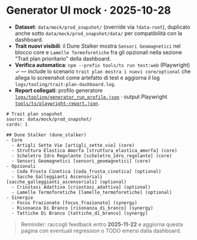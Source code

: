 # Generator UI mock · 2025-10-28
- **Dataset**: `data/mock/prod_snapshot/` (override via `?data-root`), duplicato anche sotto `data/mock/prod_snapshot/data/` per compatibilità con la dashboard.
- **Trait nuovi visibili**: il Dune Stalker mostra `Sensori Geomagnetici` nel blocco core e `Lamelle Termoforetiche` fra gli opzionali nella sezione "Trait plan prioritario" della dashboard.
- **Verifica automatica**: `npm --prefix tools/ts run test:web` (Playwright) ✓ — include lo scenario `trait plan mostra i nuovi core/optional` che allega lo screenshot come artefatto di test e aggiorna il log `logs/tooling/trait-plan-dashboard.log`.
- **Report collegati**: profilo generatore [`logs/tooling/generator_run_profile.json`](generator_run_profile.json) · output Playwright [`tools/ts/playwright-report.json`](../../tools/ts/playwright-report.json).

```text
# Trait plan snapshot
source: data/mock/prod_snapshot/
cards: 1

## Dune Stalker (dune_stalker)
- Core
  - Artigli Sette Vie [artigli_sette_vie] (core)
  - Struttura Elastica Amorfa [struttura_elastica_amorfa] (core)
  - Scheletro Idro Regolante [scheletro_idro_regolante] (core)
  - Sensori Geomagnetici [sensori_geomagnetici] (core)
- Opzionali
  - Coda Frusta Cinetica [coda_frusta_cinetica] (optional)
  - Sacche Galleggianti Ascensoriali [sacche_galleggianti_ascensoriali] (optional)
  - Criostasi Adattiva [criostasi_adattiva] (optional)
  - Lamelle Termoforetiche [lamelle_termoforetiche] (optional)
- Sinergie
  - Focus Frazionato [focus_frazionato] (synergy)
  - Risonanza Di Branco [risonanza_di_branco] (synergy)
  - Tattiche Di Branco [tattiche_di_branco] (synergy)
```

> Reminder: raccogli feedback entro **2025-11-22** e aggiorna questa pagina con eventuali regression o TODO emersi dalla dashboard.
